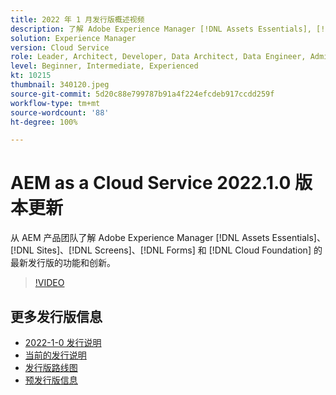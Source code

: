```yaml
---
title: 2022 年 1 月发行版概述视频
description: 了解 Adobe Experience Manager [!DNL Assets Essentials], [!DNL Sites], [!DNL Screens], [!DNL Forms] 和 [!DNL Cloud Foundation] 的 2022-1-0 发行版的功能和创新。
solution: Experience Manager
version: Cloud Service
role: Leader, Architect, Developer, Data Architect, Data Engineer, Admin, User
level: Beginner, Intermediate, Experienced
kt: 10215
thumbnail: 340120.jpeg
source-git-commit: 5d20c88e799787b91a4f224efcdeb917ccdd259f
workflow-type: tm+mt
source-wordcount: '88'
ht-degree: 100%

---
```


# AEM as a Cloud Service 2022.1.0 版本更新

从 AEM 产品团队了解 Adobe Experience Manager [!DNL Assets Essentials]、[!DNL Sites]、[!DNL Screens]、[!DNL Forms] 和 [!DNL Cloud Foundation] 的最新发行版的功能和创新。

>[!VIDEO](https://video.tv.adobe.com/v/340120/?quality=12&learn=on)

## 更多发行版信息

* [2022-1-0 发行说明](https://experienceleague.adobe.com/docs/experience-manager-cloud-service/content/release-notes/release-notes/2022/release-notes-2022-1-0.html)
* [当前的发行说明](https://experienceleague.adobe.com/docs/experience-manager-cloud-service/content/release-notes/home.html)
* [发行版路线图](https://experienceleague.adobe.com/docs/experience-manager-release-information/aem-release-updates/update-releases-roadmap.html?lang=zh-Hans)
* [预发行版信息](https://experienceleague.adobe.com/docs/experience-manager-cloud-service/content/release-notes/prerelease.html)
